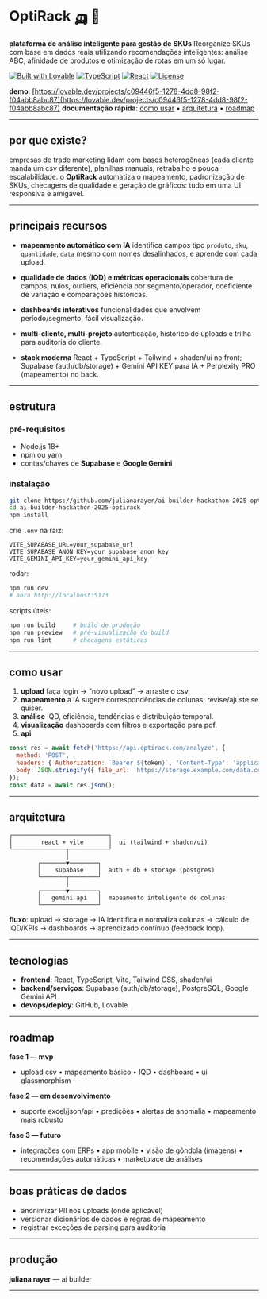 # OptiRack 🛺 🩷

**plataforma de análise inteligente para gestão de SKUs**
Reorganize SKUs com base em dados reais utilizando recomendações inteligentes: análise ABC, afinidade de produtos e otimização de rotas em um só lugar.

[![Built with Lovable](https://img.shields.io/badge/Built%20with-Lovable-blueviolet?style=for-the-badge)](https://lovable.dev)
[![TypeScript](https://img.shields.io/badge/TypeScript-97.4%25-blue?style=for-the-badge\&logo=typescript)](https://www.typescriptlang.org/)
[![React](https://img.shields.io/badge/React-Framework-61DAFB?style=for-the-badge\&logo=react)](https://reactjs.org/)
[![License](https://img.shields.io/badge/License-MIT-green?style=for-the-badge)](LICENSE)

**demo**: [https://lovable.dev/projects/c09446f5-1278-4dd8-98f2-f04abb8abc87](https://lovable.dev/projects/c09446f5-1278-4dd8-98f2-f04abb8abc87)
**documentação rápida**: [como usar](#como-usar) • [arquitetura](#arquitetura) • [roadmap](#roadmap)

---

## por que existe?

empresas de trade marketing lidam com bases heterogêneas (cada cliente manda um csv diferente), planilhas manuais, retrabalho e pouca escalabilidade. o **OptiRack** automatiza o mapeamento, padronização de SKUs, checagens de qualidade e geração de gráficos: tudo em uma UI responsiva e amigável.

---

## principais recursos

* **mapeamento automático com IA**
  identifica campos tipo `produto`, `sku`, `quantidade`, `data` mesmo com nomes desalinhados, e aprende com cada upload.

* **qualidade de dados (IQD) e métricas operacionais**
  cobertura de campos, nulos, outliers, eficiência por segmento/operador, coeficiente de variação e comparações históricas.

* **dashboards interativos**
  funcionalidades que envolvem período/segmento, fácil visualização.

* **multi-cliente, multi-projeto**
  autenticação, histórico de uploads e trilha para auditoria do cliente.

* **stack moderna**
  React + TypeScript + Tailwind + shadcn/ui no front; Supabase (auth/db/storage) + Gemini API KEY para IA + Perplexity PRO (mapeamento) no back.

---

## estrutura

### pré-requisitos

* Node.js 18+
* npm ou yarn
* contas/chaves de **Supabase** e **Google Gemini**

### instalação

```bash
git clone https://github.com/julianarayer/ai-builder-hackathon-2025-optirack.git
cd ai-builder-hackathon-2025-optirack
npm install
```

crie `.env` na raiz:

```env
VITE_SUPABASE_URL=your_supabase_url
VITE_SUPABASE_ANON_KEY=your_supabase_anon_key
VITE_GEMINI_API_KEY=your_gemini_api_key
```

rodar:

```bash
npm run dev
# abra http://localhost:5173
```

scripts úteis:

```bash
npm run build     # build de produção
npm run preview   # pré-visualização do build
npm run lint      # checagens estáticas
```

---

## como usar

1. **upload**
   faça login → “novo upload” → arraste o csv.
2. **mapeamento**
   a IA sugere correspondências de colunas; revise/ajuste se quiser.
3. **análise**
   IQD, eficiência, tendências e distribuição temporal.
4. **visualização**
   dashboards com filtros e exportação para pdf.
5. **api**

```js
const res = await fetch('https://api.optirack.com/analyze', {
  method: 'POST',
  headers: { Authorization: `Bearer ${token}`, 'Content-Type': 'application/json' },
  body: JSON.stringify({ file_url: 'https://storage.example.com/data.csv', analysis_type: 'full' })
});
const data = await res.json();
```

---

## arquitetura

```
┌───────────────────────────┐
│        react + vite       │  ui (tailwind + shadcn/ui)
└───────────────┬───────────┘
                │
        ┌───────▼────────┐
        │    supabase    │  auth + db + storage (postgres)
        └───────┬────────┘
                │
        ┌───────▼────────┐
        │   gemini api   │  mapeamento inteligente de colunas
        └────────────────┘
```

**fluxo**: upload → storage → IA identifica e normaliza colunas → cálculo de IQD/KPIs → dashboards → aprendizado contínuo (feedback loop).

---

## tecnologias

* **frontend**: React, TypeScript, Vite, Tailwind CSS, shadcn/ui
* **backend/serviços**: Supabase (auth/db/storage), PostgreSQL, Google Gemini API
* **devops/deploy**: GitHub, Lovable

---

## roadmap

**fase 1 — mvp**

* upload csv • mapeamento básico • IQD • dashboard • ui glassmorphism

**fase 2 — em desenvolvimento**

* suporte excel/json/api • predições • alertas de anomalia • mapeamento mais robusto

**fase 3 — futuro**

* integrações com ERPs • app mobile • visão de gôndola (imagens) • recomendações automáticas • marketplace de análises

---

## boas práticas de dados

* anonimizar PII nos uploads (onde aplicável)
* versionar dicionários de dados e regras de mapeamento
* registrar exceções de parsing para auditoria


---

## produção

**juliana rayer** — ai builder

---




